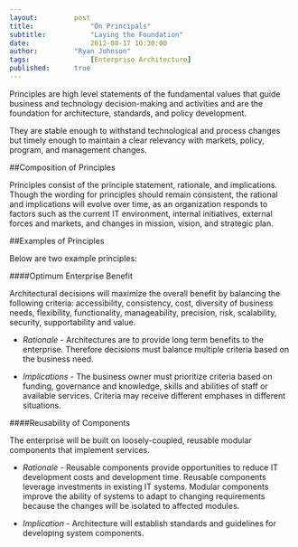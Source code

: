 ```yaml
---
layout:			post
title:				"On Principals"
subtitle:			"Laying the Foundation"
date:				2012-08-17 10:30:00
author:			"Ryan Johnson"
tags:				[Enterprise Architecture]
published:		true
---
```


Principles are high level statements of the fundamental values that guide business and technology decision-making and activities and are the foundation for architecture, standards, and policy development.

They are stable enough to withstand technological and process changes but timely enough to maintain a clear relevancy with markets, policy, program, and management changes.

##Composition of Principles

Principles consist of the principle statement, rationale, and implications. Though the wording for principles should remain consistent, the rational and implications will evolve over time, as an organization responds to factors such as the current IT environment, internal initiatives, external forces and markets, and changes in mission, vision, and strategic plan.

##Examples of Principles

Below are two example principles:

####Optimum Enterprise Benefit

Architectural decisions will maximize the overall benefit by balancing the following criteria: accessibility, consistency, cost, diversity of business needs, flexibility, functionality, manageability, precision, risk, scalability, security, supportability and value.

* *Rationale* - Architectures are to provide long term benefits to the enterprise. Therefore decisions must balance multiple criteria based on the business need.

* *Implications* - The business owner must prioritize criteria based on funding, governance and knowledge, skills and abilities of staff or available services. Criteria may receive different emphases in different situations.

####Reusability of Components

The enterprise will be built on loosely-coupled, reusable modular components that implement services.

* *Rationale* - Reusable components provide opportunities to reduce IT development costs and development time. Reusable components leverage investments in existing IT systems. Modular components improve the ability of systems to adapt to changing requirements because the changes will be isolated to affected modules.

* *Implication* - Architecture will establish standards and guidelines for developing system components.
